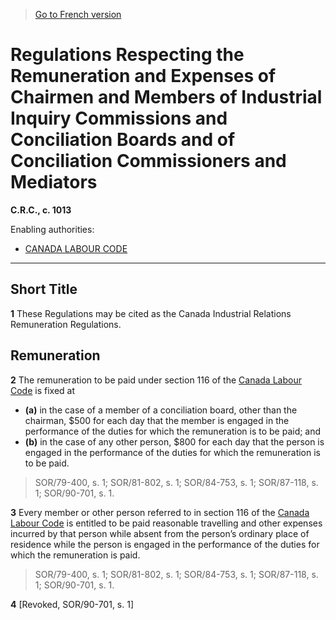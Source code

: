 > [Go to French version](/fr/Règlements/Codification%20des%20règlements%20du%20Canada/1001-1100/C.R.C.,%20ch.%201013.md)

# Regulations Respecting the Remuneration and Expenses of Chairmen and Members of Industrial Inquiry Commissions and Conciliation Boards and of Conciliation Commissioners and Mediators

**C.R.C., c. 1013**

Enabling authorities: 
- [CANADA LABOUR CODE](/en/Acts/Revised%20Statutes%20of%20Canada/L/L-2.md)

----------



## Short Title


**1** These Regulations may be cited as the Canada Industrial Relations Remuneration Regulations.




## Remuneration


**2** The remuneration to be paid under section 116 of the [Canada Labour Code](/en/Acts/Revised%20Statutes%20of%20Canada/L/L-2.md) is fixed at
- **(a)** in the case of a member of a conciliation board, other than the chairman, $500 for each day that the member is engaged in the performance of the duties for which the remuneration is to be paid; and
- **(b)** in the case of any other person, $800 for each day that the person is engaged in the performance of the duties for which the remuneration is to be paid.
> SOR/79-400, s. 1; SOR/81-802, s. 1; SOR/84-753, s. 1; SOR/87-118, s. 1; SOR/90-701, s. 1.




**3** Every member or other person referred to in section 116 of the [Canada Labour Code](/en/Acts/Revised%20Statutes%20of%20Canada/L/L-2.md) is entitled to be paid reasonable travelling and other expenses incurred by that person while absent from the person’s ordinary place of residence while the person is engaged in the performance of the duties for which the remuneration is paid.
> SOR/79-400, s. 1; SOR/81-802, s. 1; SOR/84-753, s. 1; SOR/87-118, s. 1; SOR/90-701, s. 1.




**4** [Revoked, SOR/90-701, s. 1]


